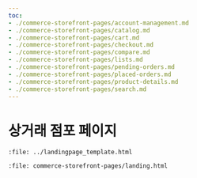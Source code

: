 ```yaml
---
toc:
- ./commerce-storefront-pages/account-management.md
- ./commerce-storefront-pages/catalog.md
- ./commerce-storefront-pages/cart.md
- ./commerce-storefront-pages/checkout.md
- ./commerce-storefront-pages/compare.md
- ./commerce-storefront-pages/lists.md
- ./commerce-storefront-pages/pending-orders.md
- ./commerce-storefront-pages/placed-orders.md
- ./commerce-storefront-pages/product-details.md
- ./commerce-storefront-pages/search.md
---
```

# 상거래 점포 페이지

```{raw} html
:file: ../landingpage_template.html
```

```{raw} html
:file: commerce-storefront-pages/landing.html
```
